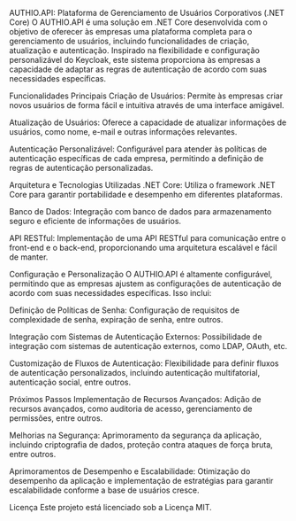 
AUTHIO.API: Plataforma de Gerenciamento de Usuários Corporativos (.NET Core)
O AUTHIO.API é uma solução em .NET Core desenvolvida com o objetivo de oferecer às empresas uma plataforma completa para o gerenciamento de usuários, incluindo funcionalidades de criação, atualização e autenticação. Inspirado na flexibilidade e configuração personalizável do Keycloak, este sistema proporciona às empresas a capacidade de adaptar as regras de autenticação de acordo com suas necessidades específicas.

Funcionalidades Principais
Criação de Usuários: Permite às empresas criar novos usuários de forma fácil e intuitiva através de uma interface amigável.

Atualização de Usuários: Oferece a capacidade de atualizar informações de usuários, como nome, e-mail e outras informações relevantes.

Autenticação Personalizável: Configurável para atender às políticas de autenticação específicas de cada empresa, permitindo a definição de regras de autenticação personalizadas.

Arquitetura e Tecnologias Utilizadas
.NET Core: Utiliza o framework .NET Core para garantir portabilidade e desempenho em diferentes plataformas.

Banco de Dados: Integração com banco de dados para armazenamento seguro e eficiente de informações de usuários.

API RESTful: Implementação de uma API RESTful para comunicação entre o front-end e o back-end, proporcionando uma arquitetura escalável e fácil de manter.

Configuração e Personalização
O AUTHIO.API é altamente configurável, permitindo que as empresas ajustem as configurações de autenticação de acordo com suas necessidades específicas. Isso inclui:

Definição de Políticas de Senha: Configuração de requisitos de complexidade de senha, expiração de senha, entre outros.

Integração com Sistemas de Autenticação Externos: Possibilidade de integração com sistemas de autenticação externos, como LDAP, OAuth, etc.

Customização de Fluxos de Autenticação: Flexibilidade para definir fluxos de autenticação personalizados, incluindo autenticação multifatorial, autenticação social, entre outros.

Próximos Passos
Implementação de Recursos Avançados: Adição de recursos avançados, como auditoria de acesso, gerenciamento de permissões, entre outros.

Melhorias na Segurança: Aprimoramento da segurança da aplicação, incluindo criptografia de dados, proteção contra ataques de força bruta, entre outros.

Aprimoramentos de Desempenho e Escalabilidade: Otimização do desempenho da aplicação e implementação de estratégias para garantir escalabilidade conforme a base de usuários cresce.

Licença
Este projeto está licenciado sob a Licença MIT.
